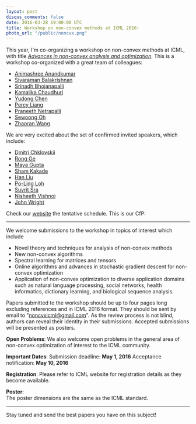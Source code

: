 ```yaml
---
layout: post
disqus_comments: false
date: 2016-03-28 19:00:00 UTC
title: Workshop on non-convex methods at ICML 2016!
photo_url: "/public/noncvx.png"
---
```


This year, I'm co-organizing a workshop on non-convex methods at ICML, with title [*Advances in non-convex analysis and optimization*](https://sites.google.com/site/noncvxicml16/).
This is a workshop co-organized with a great team of colleagues:

- [Animashree Anandkumar](https://newport.eecs.uci.edu/anandkumar/)
- [Sivaraman Balakrishnan](http://www.stat.cmu.edu/~siva/)
- [Srinadh Bhojanapalli](http://uts.cc.utexas.edu/~bsrinadh/)
- [Kamalika Chaudhuri](https://cseweb.ucsd.edu/~kamalika/)
- [Yudong Chen](https://people.orie.cornell.edu/yudong.chen/)
- [Percy Liang](https://cs.stanford.edu/~pliang/)
- [Praneeth Netrapalli](http://uts.cc.utexas.edu/~praneeth/)
- [Sewoong Oh](http://web.engr.illinois.edu/~swoh/)
- [Zhaoran Wang](https://www.princeton.edu/~zhaoran/) 

We are very excited about the set of confirmed invited speakers, which include: 

- [Dmitri Chklovskii](https://www.simonsfoundation.org/simons-center-for-data-analysis/scda-neuroscience-group-dmitri-chklovskii/)
- [Rong Ge](https://users.cs.duke.edu/~rongge/)
- [Maya Gupta](http://mayagupta.org)
- [Sham Kakade](https://homes.cs.washington.edu/~sham/)
- [Han Liu](https://www.princeton.edu/~hanliu/)
- [Po-Ling Loh](http://www-stat.wharton.upenn.edu/~loh/)
- [Suvrit Sra](http://suvrit.de)
- [Nisheeth Vishnoi](http://theory.epfl.ch/vishnoi/Home.html)
- [John Wright](http://www.columbia.edu/~jw2966/) 

Check our [website](https://sites.google.com/site/noncvxicml16/) the tentative schedule. This is our CfP: 

---
We welcome submissions to the workshop in topics of interest which include 

- Novel theory and techniques for analysis of non-convex methods 
- New non-convex algorithms 
- Spectral learning for matrices and tensors 
- Online algorithms and advances in stochastic gradient descent for non-convex optimization 
- Application of non-convex optimization to diverse application domains such as natural language processing, 
social networks, health informatics, dictionary learning, and biological sequence analysis. 

Papers submitted to the workshop should be up to four pages long excluding references and in ICML 2016 format. They should be sent by email to "noncvxicml@gmail.com".  As the review process is not blind, authors can reveal their identity in their submissions. Accepted submissions will be presented as posters. 

**Open Problems**: 
We also welcome open problems in the general area of non-convex optimization of interest to the ICML community. 

**Important Dates**: 
Submission deadline: **May 1, 2016** 
Acceptance notification: **May 10, 2016** 

**Registration**: 
Please refer to ICML website for registration details as they become available.  

**Poster**:  
The poster dimensions are the same as the ICML standard.  

---
Stay tuned and send the best papers you have on this subject!
